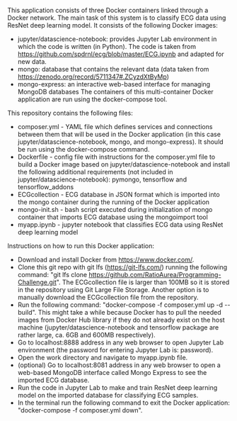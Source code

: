 This application consists of three Docker containers linked through a Docker network. The main task of this system is to classify ECG data using ResNet deep learning model. It consists of the following Docker images: 
- jupyter/datascience-notebook: provides Jupyter Lab environment in which the code is written (in Python). The code is taken from https://github.com/spdrnl/ecg/blob/master/ECG.ipynb and adapted for new data.
- mongo: database that contains the relevant data (data taken from https://zenodo.org/record/5711347#.ZCyzdXtByMp)
- mongo-express: an interactive web-based interface for managing MongoDB databases
The containers of this multi-container Docker application are run using the docker-compose tool.

This repository contains the following files:
- composer.yml - YAML file which defines services and connections between them that will be used in the Docker application (in this case jupyter/datascience-notebook, mongo, and mongo-express). It should be run using the docker-compose command.
- Dockerfile - config file with instructions for the composer.yml file to build a Docker image based on jupyter/datascience-notebook and install the following additional requirements (not included in jupyter/datascience-notebook): pymongo, tensorflow and tensorflow_addons
- ECGcollection - ECG database in JSON format which is imported into the mongo container during the running of the Docker application
- mongo-init.sh - bash script executed during initialization of mongo container that imports ECG database using the mongoimport tool
- myapp.ipynb - jupyter notebook that classifies ECG data using ResNet deep learning model

Instructions on how to run this Docker application:
- Download and install Docker from https://www.docker.com/. 
- Clone this git repo with git lfs (https://git-lfs.com/) running the following command: "git lfs clone https://github.com/RatioAurea/Programming-Challenge.git". The ECGcollection file is larger than 100MB so it is stored in the repository using Git Large File Storage. Another option is to manually download the ECGcollection file from the repository.
- Run the following command: "docker-compose -f composer.yml up -d --build". This might take a while because Docker has to pull the needed images from Docker Hub library if they do not already exist on the host machine (jupyter/datascience-notebook and tensorflow package are rather large, ca. 6GB and 600MB respectively).
- Go to localhost:8888 address in any web browser to open Jupyter Lab environment (the password for entering Jupyter Lab is: password).
- Open the work directory and navigate to myapp.ipynb file.
- (optional) Go to localhost:8081 address in any web browser to open a web-based MongoDB interface called Mongo Express to see the imported ECG database.
- Run the code in Jupyter Lab to make and train ResNet deep learning model on the imported database for classifying ECG samples.
- In the terminal run the following command to exit the Docker application: "docker-compose -f composer.yml down".
